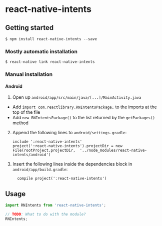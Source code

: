 
# react-native-intents

## Getting started

`$ npm install react-native-intents --save`

### Mostly automatic installation

`$ react-native link react-native-intents`

### Manual installation


#### Android

1. Open up `android/app/src/main/java/[...]/MainActivity.java`
  - Add `import com.reactlibrary.RNIntentsPackage;` to the imports at the top of the file
  - Add `new RNIntentsPackage()` to the list returned by the `getPackages()` method
2. Append the following lines to `android/settings.gradle`:
  	```
  	include ':react-native-intents'
  	project(':react-native-intents').projectDir = new File(rootProject.projectDir, 	'../node_modules/react-native-intents/android')
  	```
3. Insert the following lines inside the dependencies block in `android/app/build.gradle`:
  	```
      compile project(':react-native-intents')
  	```


## Usage
```javascript
import RNIntents from 'react-native-intents';

// TODO: What to do with the module?
RNIntents;
```
  